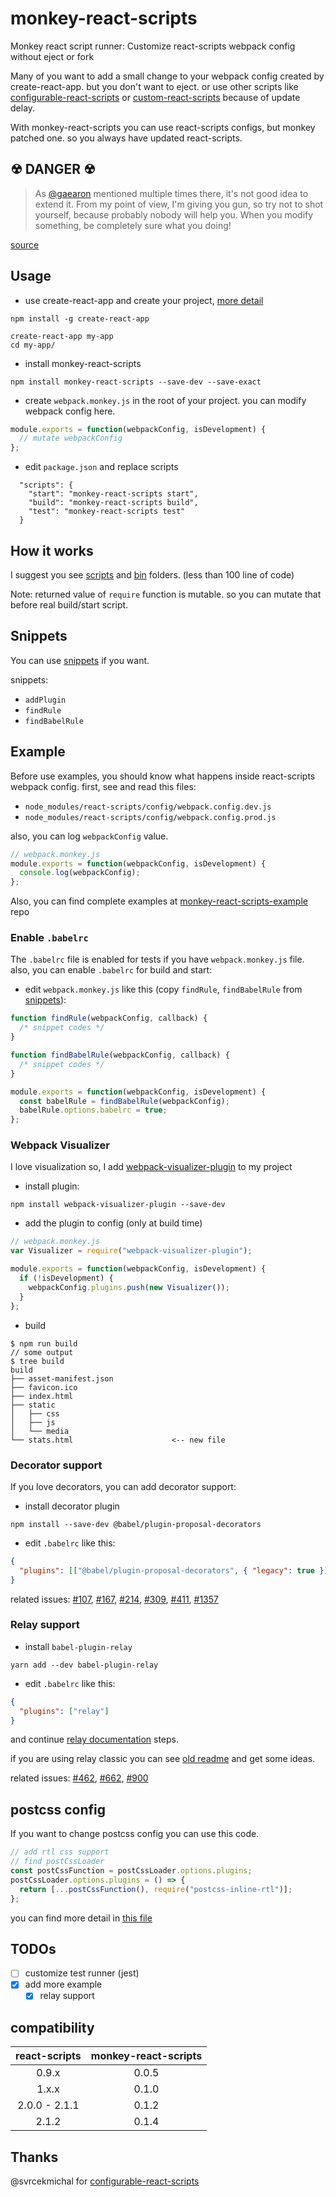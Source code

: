# monkey-react-scripts

Monkey react script runner: Customize react-scripts webpack config without eject or fork

Many of you want to add a small change to your webpack config created by create-react-app. but you don't want to eject. or
use other scripts like [configurable-react-scripts][configurable-react-scripts] or
[custom-react-scripts][custom-react-scripts] because of update delay.

With monkey-react-scripts you can use react-scripts configs, but monkey patched one. so you always have updated
react-scripts.

## ☢ DANGER ☢

> As [@gaearon](https://github.com/gaearon) mentioned multiple times there, it's not good idea to extend it. From my
> point of view, I'm giving you gun, so try not to shot yourself, because probably nobody will help you. When you modify
> something, be completely sure what you doing!

[source][configurable-react-scripts]

## Usage

- use create-react-app and create your project, [more detail][create-react-app]

```
npm install -g create-react-app

create-react-app my-app
cd my-app/
```

- install monkey-react-scripts

```
npm install monkey-react-scripts --save-dev --save-exact
```

- create `webpack.monkey.js` in the root of your project. you can modify webpack config here.

```js
module.exports = function(webpackConfig, isDevelopment) {
  // mutate webpackConfig
};
```

- edit `package.json` and replace scripts

```
  "scripts": {
    "start": "monkey-react-scripts start",
    "build": "monkey-react-scripts build",
    "test": "monkey-react-scripts test"
  }
```

## How it works

I suggest you see [scripts](scripts) and [bin](bin) folders. (less than 100 line of code)

Note: returned value of `require` function is mutable. so you can mutate that before real build/start script.

## Snippets

You can use [snippets](snippets/cra-2.x.x.md) if you want.

snippets:

- `addPlugin`
- `findRule`
- `findBabelRule`

## Example

Before use examples, you should know what happens inside react-scripts webpack config.
first, see and read this files:

- `node_modules/react-scripts/config/webpack.config.dev.js`
- `node_modules/react-scripts/config/webpack.config.prod.js`

also, you can log `webpackConfig` value.

```js
// webpack.monkey.js
module.exports = function(webpackConfig, isDevelopment) {
  console.log(webpackConfig);
};
```

Also, you can find complete examples at [monkey-react-scripts-example] repo

### Enable `.babelrc`

The `.babelrc` file is enabled for tests if you have `webpack.monkey.js` file. also, you can enable `.babelrc` for build and start:

- edit `webpack.monkey.js` like this (copy `findRule`, `findBabelRule` from [snippets](snippets/cra-2.x.x.md)):

```js
function findRule(webpackConfig, callback) {
  /* snippet codes */
}

function findBabelRule(webpackConfig, callback) {
  /* snippet codes */
}

module.exports = function(webpackConfig, isDevelopment) {
  const babelRule = findBabelRule(webpackConfig);
  babelRule.options.babelrc = true;
};
```

### Webpack Visualizer

I love visualization so, I add [webpack-visualizer-plugin][webpack-visualizer] to my project

- install plugin:

```
npm install webpack-visualizer-plugin --save-dev
```

- add the plugin to config (only at build time)

```js
// webpack.monkey.js
var Visualizer = require("webpack-visualizer-plugin");

module.exports = function(webpackConfig, isDevelopment) {
  if (!isDevelopment) {
    webpackConfig.plugins.push(new Visualizer());
  }
};
```

- build

```
$ npm run build
// some output
$ tree build
build
├── asset-manifest.json
├── favicon.ico
├── index.html
├── static
│   ├── css
│   ├── js
│   └── media
└── stats.html                      <-- new file
```

### Decorator support

If you love decorators, you can add decorator support:

- install decorator plugin

```
npm install --save-dev @babel/plugin-proposal-decorators
```

- edit `.babelrc` like this:

```json
{
  "plugins": [["@babel/plugin-proposal-decorators", { "legacy": true }]]
}
```

related issues: [#107][107], [#167][167], [#214][214], [#309][309], [#411][411], [#1357][1357]

### Relay support

- install `babel-plugin-relay`

```
yarn add --dev babel-plugin-relay
```

- edit `.babelrc` like this:

```json
{
  "plugins": ["relay"]
}
```

and continue [relay documentation][relay-setup] steps.

if you are using relay classic you can see [old readme][old-relay-support] and get some ideas.

related issues: [#462][462], [#662][662], [#900][900]

## postcss config

If you want to change postcss config you can use this code.

```js
// add rtl css support
// find postCssLoader
const postCssFunction = postCssLoader.options.plugins;
postCssLoader.options.plugins = () => {
  return [...postCssFunction(), require("postcss-inline-rtl")];
};
```

you can find more detail in [this file][css-patch]

## TODOs

- [ ] customize test runner (jest)
- [x] add more example
  - [x] relay support

## compatibility

| react-scripts | monkey-react-scripts |
| :-----------: | :------------------: |
|     0.9.x     |        0.0.5         |
|     1.x.x     |        0.1.0         |
| 2.0.0 - 2.1.1 |        0.1.2         |
|     2.1.2     |        0.1.4         |

## Thanks

@svrcekmichal for [configurable-react-scripts][configurable-react-scripts]

[create-react-app]: https://github.com/facebookincubator/create-react-app#tldr
[webpack-visualizer]: https://github.com/chrisbateman/webpack-visualizer
[configurable-react-scripts]: https://github.com/svrcekmichal/configurable-react-scripts
[custom-react-scripts]: https://github.com/kitze/custom-react-scripts
[relay-setup]: https://facebook.github.io/relay/docs/en/installation-and-setup.html
[monkey-react-scripts-example]: https://github.com/monkey-patches/monkey-react-scripts-example
[old-relay-support]: https://github.com/monkey-patches/monkey-react-scripts/blob/b7380bbb873d637cdd6cf911de9f696b90b608fe/README.md#relay-support
[css-patch]: https://github.com/monkey-patches/monkey-react-scripts-example/blob/d759030325ca2d638b1ea0dd44e51655b88d5022/webpack-helpers/cssPatch.js
[107]: https://github.com/facebookincubator/create-react-app/issues/107
[167]: https://github.com/facebookincubator/create-react-app/issues/167
[214]: https://github.com/facebookincubator/create-react-app/issues/214
[309]: https://github.com/facebookincubator/create-react-app/issues/309
[411]: https://github.com/facebookincubator/create-react-app/issues/411
[1357]: https://github.com/facebookincubator/create-react-app/issues/1357
[462]: https://github.com/facebookincubator/create-react-app/issues/462
[662]: https://github.com/facebookincubator/create-react-app/pull/662
[900]: https://github.com/facebookincubator/create-react-app/issues/900
